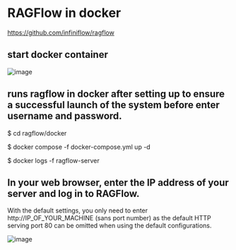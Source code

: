 # RAGFlow in docker

https://github.com/infiniflow/ragflow

## start docker container
![image](https://github.com/user-attachments/assets/46116eee-e301-427e-800a-2ea049c16b39)


## runs ragflow in docker after setting up to ensure a successful launch of the system before enter username and password.
$ cd ragflow/docker

$ docker compose -f docker-compose.yml up -d

$ docker logs -f ragflow-server



## In your web browser, enter the IP address of your server and log in to RAGFlow.
With the default settings, you only need to enter http://IP_OF_YOUR_MACHINE (sans port number) as the default HTTP serving port 80 can be omitted when using the default configurations.


![image](https://github.com/user-attachments/assets/80b20c9f-aa54-4ecf-9183-4b4c27064de7)
